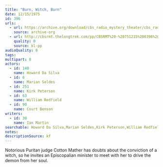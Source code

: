 ```yaml
---
title: "Burn, Witch, Burn"
date: 12/15/1975
id: 396
urls: 
  - url: https://archive.org/download/cbs_radio_mystery_theater/cbs_radio_mystery_theater-0351-0400.zip/cbs_radio_mystery_theater-0351-0400%2Fcbsrmt_0396_burn_witch_burn.mp3
    source: archive-org
  - url: http://cbsrmt.thelongtrek.com/pp/CBSRMT%20-%20751215%200396%20Burn,%20Witch,%20Burn_pp.mp3
    quality: 0
    source: kl-pp
audioQuality: 0
tags: 
multipart: 0
actors:  
  - id: 140
    name: Howard Da Silva  
  - id: 6
    name: Marian Seldes  
  - id: 251
    name: Kirk Peterson  
  - id: 63
    name: William Redfield  
  - id: 90
    name: Court Benson
writers:  
  - id: 38
    name: Ian Martin
searchable: Howard Da Silva,Marian Seldes,Kirk Peterson,William Redfield,Court Benson Ian Martin
notes: 
descriptionSource: kf
---
```

Notorious Puritan judge Cotton Mather has doubts about the conviction of a witch, so he invites an Episcopalian minister to meet with her to drive the demon from her soul.